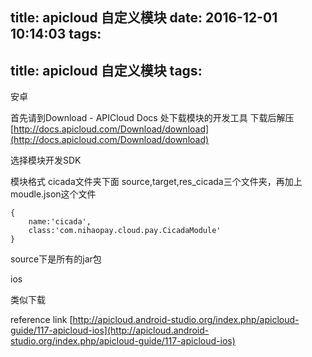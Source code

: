 title: apicloud 自定义模块
date: 2016-12-01 10:14:03
tags:
---
title: apicloud 自定义模块
tags:
---


安卓

首先请到Download - APICloud Docs 处下载模块的开发工具 下载后解压 
[http://docs.apicloud.com/Download/download](http://docs.apicloud.com/Download/download)

选择模块开发SDK

模块格式
cicada文件夹下面
source,target,res_cicada三个文件夹，再加上moudle.json这个文件
```
{
    name:'cicada',
    class:'com.nihaopay.cloud.pay.CicadaModule'
}
```
source下是所有的jar包

ios

类似下载

reference link
[http://apicloud.android-studio.org/index.php/apicloud-guide/117-apicloud-ios](http://apicloud.android-studio.org/index.php/apicloud-guide/117-apicloud-ios)








